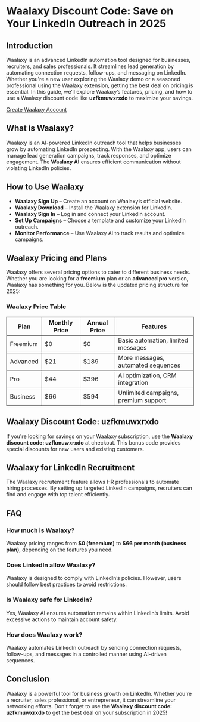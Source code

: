 <h1>Waalaxy Discount Code: Save on Your LinkedIn Outreach in 2025</h1>
<h2>Introduction</h2>
<p>Waalaxy is an advanced LinkedIn automation tool designed for businesses, recruiters, and sales professionals. It streamlines lead generation by automating connection requests, follow-ups, and messaging on LinkedIn. Whether you're a new user exploring the Waalaxy demo or a seasoned professional using the Waalaxy extension, getting the best deal on pricing is essential. In this guide, we’ll explore Waalaxy’s features, pricing, and how to use a Waalaxy discount code like <strong>uzfkmuwxrxdo</strong> to maximize your savings.</p>

<a href="https://waal.ink/20kA0d" target="_blank" rel="noopener noreferrer">Create Waalaxy Account</a>

<h2>What is Waalaxy?</h2>
<p>Waalaxy is an AI-powered LinkedIn outreach tool that helps businesses grow by automating LinkedIn prospecting. With the Waalaxy app, users can manage lead generation campaigns, track responses, and optimize engagement. The <strong>Waalaxy AI</strong> ensures efficient communication without violating LinkedIn policies.</p>

<h2>How to Use Waalaxy</h2>
<ul>
    <li><strong>Waalaxy Sign Up</strong> – Create an account on Waalaxy’s official website.</li>
    <li><strong>Waalaxy Download</strong> – Install the Waalaxy extension for LinkedIn.</li>
    <li><strong>Waalaxy Sign In</strong> – Log in and connect your LinkedIn account.</li>
    <li><strong>Set Up Campaigns</strong> – Choose a template and customize your LinkedIn outreach.</li>
    <li><strong>Monitor Performance</strong> – Use Waalaxy AI to track results and optimize campaigns.</li>
</ul>

<h2>Waalaxy Pricing and Plans</h2>
<p>Waalaxy offers several pricing options to cater to different business needs. Whether you are looking for a <strong>freemium</strong> plan or an <strong>advanced pro</strong> version, Waalaxy has something for you. Below is the updated pricing structure for 2025:</p>

<h3>Waalaxy Price Table</h3>
<table border="1">
    <tr>
        <th>Plan</th>
        <th>Monthly Price</th>
        <th>Annual Price</th>
        <th>Features</th>
    </tr>
    <tr>
        <td>Freemium</td>
        <td>$0</td>
        <td>$0</td>
        <td>Basic automation, limited messages</td>
    </tr>
    <tr>
        <td>Advanced</td>
        <td>$21</td>
        <td>$189</td>
        <td>More messages, automated sequences</td>
    </tr>
    <tr>
        <td>Pro</td>
        <td>$44</td>
        <td>$396</td>
        <td>AI optimization, CRM integration</td>
    </tr>
    <tr>
        <td>Business</td>
        <td>$66</td>
        <td>$594</td>
        <td>Unlimited campaigns, premium support</td>
    </tr>
</table>

<h2>Waalaxy Discount Code: <strong>uzfkmuwxrxdo</strong></h2>
<p>If you're looking for savings on your Waalaxy subscription, use the <strong>Waalaxy discount code: uzfkmuwxrxdo</strong> at checkout. This bonus code provides special discounts for new users and existing customers.</p>

<h2>Waalaxy for LinkedIn Recruitment</h2>
<p>The Waalaxy recrutement feature allows HR professionals to automate hiring processes. By setting up targeted LinkedIn campaigns, recruiters can find and engage with top talent efficiently.</p>

<h2>FAQ</h2>
<h3>How much is Waalaxy?</h3>
<p>Waalaxy pricing ranges from <strong>$0 (freemium)</strong> to <strong>$66 per month (business plan)</strong>, depending on the features you need.</p>

<h3>Does LinkedIn allow Waalaxy?</h3>
<p>Waalaxy is designed to comply with LinkedIn’s policies. However, users should follow best practices to avoid restrictions.</p>

<h3>Is Waalaxy safe for LinkedIn?</h3>
<p>Yes, Waalaxy AI ensures automation remains within LinkedIn’s limits. Avoid excessive actions to maintain account safety.</p>

<h3>How does Waalaxy work?</h3>
<p>Waalaxy automates LinkedIn outreach by sending connection requests, follow-ups, and messages in a controlled manner using AI-driven sequences.</p>

<h2>Conclusion</h2>
<p>Waalaxy is a powerful tool for business growth on LinkedIn. Whether you're a recruiter, sales professional, or entrepreneur, it can streamline your networking efforts. Don't forget to use the <strong>Waalaxy discount code: uzfkmuwxrxdo</strong> to get the best deal on your subscription in 2025!</p>
